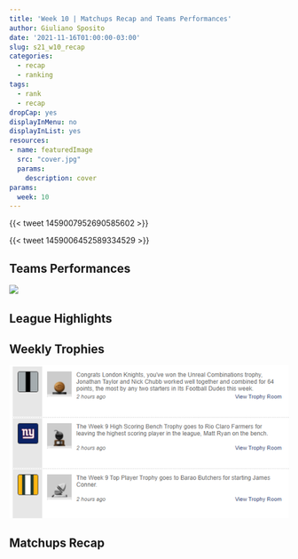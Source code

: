 ```yaml
---
title: 'Week 10 | Matchups Recap and Teams Performances'
author: Giuliano Sposito
date: '2021-11-16T01:00:00-03:00'
slug: s21_w10_recap
categories:
  - recap
  - ranking
tags:
  - rank
  - recap
dropCap: yes
displayInMenu: no
displayInList: yes
resources:
- name: featuredImage
  src: "cover.jpg"
  params:
    description: cover
params:
  week: 10
---
```


<!--more-->





{{< tweet 1459007952690585602 >}}

{{< tweet 1459006452589334529 >}}


## Teams Performances

<img src="{{< blogdown/postref >}}index_files/figure-html/teamPerf-1.png" width="672" />


## League Highlights




## Weekly Trophies

![Trophies](images/trophies.png)


## Matchups Recap

###  

###  

